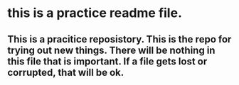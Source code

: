 # this is a practice readme file.

## This is a pracitice reposistory. This is the repo for trying out new things. There will be nothing in this file that is important. If a file gets lost or corrupted, that will be ok.

